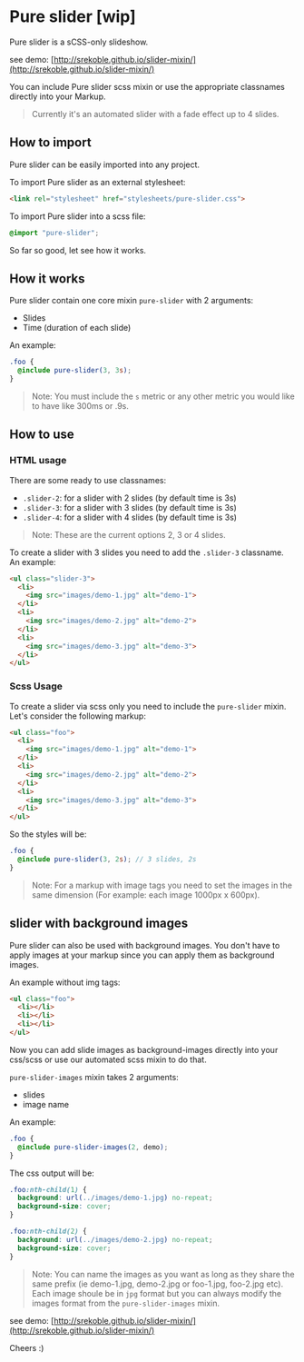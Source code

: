 # Pure slider [wip]

Pure slider is a sCSS-only slideshow.

see demo: [http://srekoble.github.io/slider-mixin/](http://srekoble.github.io/slider-mixin/)

You can include Pure slider scss mixin or use the appropriate
classnames directly into your Markup.

> Currently it's an automated
slider with a fade effect up to 4 slides.

## How to import

Pure slider can be easily imported into any project.

To import Pure slider as an external stylesheet:

````html
<link rel="stylesheet" href="stylesheets/pure-slider.css">
````

To import Pure slider into a scss file:

````scss
@import "pure-slider";
````

So far so good, let see how it works.

## How it works

Pure slider contain one core mixin `pure-slider` with 2 arguments:

* Slides
* Time (duration of each slide)

An example:

````scss
.foo {
  @include pure-slider(3, 3s);
}
````

> Note: You must include the `s` metric or any other metric you
would like to have like 300ms or .9s.

## How to use

### HTML usage

There are some ready to use classnames:

* `.slider-2`: for a slider with 2 slides (by default time is 3s)
* `.slider-3`: for a slider with 3 slides (by default time is 3s)
* `.slider-4`: for a slider with 4 slides (by default time is 3s)

> Note: These are the current options 2, 3 or 4 slides.

To create a slider with 3 slides you need to add the `.slider-3`
classname. An example:

````html
<ul class="slider-3">
  <li>
    <img src="images/demo-1.jpg" alt="demo-1">
  </li>
  <li>
    <img src="images/demo-2.jpg" alt="demo-2">
  </li>
  <li>
    <img src="images/demo-3.jpg" alt="demo-3">
  </li>
</ul>
````

### Scss Usage

To create a slider via scss only you need to include the
`pure-slider` mixin. Let's consider the following markup:

````html
<ul class="foo">
  <li>
    <img src="images/demo-1.jpg" alt="demo-1">
  </li>
  <li>
    <img src="images/demo-2.jpg" alt="demo-2">
  </li>
  <li>
    <img src="images/demo-3.jpg" alt="demo-3">
  </li>
</ul>
````

So the styles will be:

````scss
.foo {
  @include pure-slider(3, 2s); // 3 slides, 2s
}
````

> Note: For a markup with image tags you need to set the images
in the same dimension (For example: each image 1000px x 600px).

## slider with background images

Pure slider can also be used with background images. You don't have
to apply images at your markup since you can apply them as
background images.

An example without img tags:

````html
<ul class="foo">
  <li></li>
  <li></li>
  <li></li>
</ul>
````

Now you can add slide images as background-images directly into
your css/scss or use our automated scss mixin to do that.

`pure-slider-images` mixin takes 2 arguments:

* slides
* image name

An example:

````scss
.foo {
  @include pure-slider-images(2, demo);
}
````

The css output will be:

````css
.foo:nth-child(1) {
  background: url(../images/demo-1.jpg) no-repeat;
  background-size: cover;
}

.foo:nth-child(2) {
  background: url(../images/demo-2.jpg) no-repeat;
  background-size: cover;
}
````

> Note: You can name the images as you want as long as they share
the same prefix (ie demo-1.jpg, demo-2.jpg or foo-1.jpg, foo-2.jpg etc).
Each image shoule be in `jpg` format but you can always modify the
images format from the `pure-slider-images` mixin.

see demo: [http://srekoble.github.io/slider-mixin/](http://srekoble.github.io/slider-mixin/)

Cheers :)
